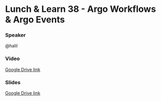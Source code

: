 # Lunch & Learn 38 - Argo Workflows & Argo Events

### Speaker
@halil

### Video
[Google Drive link](https://drive.google.com/file/d/1AFjnd19AR_KcyTi166f-bVwlN_rlI33W/view?usp=sharing)

### Slides
[Google Drive link](https://drive.google.com/file/d/1euqOK2xoo1lBQ-gQZreKyRyzV5E9o0O5/view?usp=sharing)